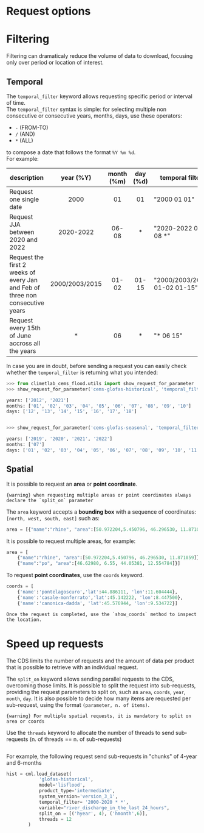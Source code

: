 # Request options

# Filtering

Filtering can dramaticaly reduce the volume of data to download, focusing only over period or location of interest.

## Temporal

The `temporal_filter` keyword allows requesting specific period or interval of time. </br>
The `temporal_filter` syntax is simple: for selecting multiple non consecutive or consecutive years, months, days, use these operators:

- `-` (FROM-TO) 
- `/` (AND)
- `*` (ALL)

to compose a date that follows the format `%Y %m %d`. </br>
For example:

| description        |  year (%Y) | month (%m)|  day  (%d)| temporal filter |
|--------|:-----:|:-----:|:-----:|-------------|
| Request one single date       |   2000  |   01  |   01  | "2000 01 01"     |             |
| Request JJA between 2020 and 2022| 2020-2022 | 06-08 | * | "2020-2022 06-08 *"|             |
| Request the first 2 weeks of every Jan and Feb of three non consecutive years| 2000/2003/2015 | 01-02 | 01-15 | "2000/2003/2015 01-02 01-15"|             |
| Request every 15th of June accross all the years |   *   |   06   |   *   | "* 06 15"       |             |


In case you are in doubt, before sending a request you can easily check whether the `temporal_filter` is returning what you intended:


```python
>>> from climetlab_cems_flood.utils import show_request_for_parameter
>>> show_request_for_parameter('cems-glofas-historical', 'temporal_filter', '2012/2021 01-10 12-18')

years: ['2012', '2021']
months: ['01', '02', '03', '04', '05', '06', '07', '08', '09', '10']
days: ['12', '13', '14', '15', '16', '17', '18']


>>> show_request_for_parameter('cems-glofas-seasonal', 'temporal_filter', '* 07 *')

years: ['2019', '2020', '2021', '2022']
months: ['07']
days: ['01', '02', '03', '04', '05', '06', '07', '08', '09', '10', '11', '12', '13', '14', '15', '16', '17', '18', '19', '20', '21', '22', '23', '24', '25', '26', '27', '28', '29', '30', '31']
```

## Spatial

It is possible to request an **area** or **point coordinate**.

```{warning} when requesting multiple areas or point coordinates always declare the `split_on` parameter ```

The `area` keyword accepts a **bounding box** with a sequence of coordinates: `[north, west, south, east]` such as:

```python
area = [{"name":"rhine", "area":[50.972204,5.450796, 46.296530, 11.871059]}]
```
It is possible to request multiple areas, for example:

```python
area = [
    {"name":"rhine", "area":[50.972204,5.450796, 46.296530, 11.871059]},
    {"name":"po", "area":[46.62980, 6.55, 44.05381, 12.554784]}]
```

To request **point coordinates**, use the `coords` keyword. 

```python
coords = [
    {'name':'pontelagoscuro','lat':44.886111, 'lon':11.604444},
    {'name':'casale-monferrato','lat':45.142222, 'lon':8.447500},
    {'name':'canonica-dadda', 'lat':45.576944, 'lon':9.534722}]
```

```{note} The CDS always returns 4 grid cells when requesting a point coordinate. 
Once the request is completed, use the `show_coords` method to inspect the location.
 ```


# Speed up requests

The CDS limits the number of requests and the amount of data per product that is possible to retrieve with an individual request.

The `split_on` keyword allows sending parallel requests to the CDS, overcoming those limits. 
It is possible to split the request into sub-requests, providing the request parameters to split on, such as `area`, `coords`, `year`, `month`, `day`. It is also possible to decide how many items are requested per sub-request, using the format `(parameter, n. of items)`.

```{warning} For multiple spatial requests, it is mandatory to split on area or coords```

Use the `threads` keyword to allocate the number of threads to send sub-requests (n. of threads == n. of sub-requests) 

```{note} Reforecast and historical products require an "h" before "year"-> "hyear", "month"->"hmonth", "day"->"hday" 
```

For example, the following request send sub-requests in "chunks" of 4-year and 6-months

```python
hist = cml.load_dataset(
            'glofas-historical',
            model='lisflood',
            product_type='intermediate',
            system_version='version_3_1',
            temporal_filter= '2000-2020 * *',
            variable="river_discharge_in_the_last_24_hours",
            split_on = [('hyear', 4), ('hmonth',6)],
            threads = 12
        )

```
